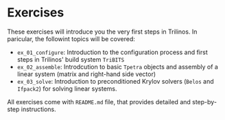 # Exercises

These exercises will introduce you the very first steps in Trilinos. In paricular, the followint topics will be covered:

- `ex_01_configure`: Introduction to the configuration process and first steps in Trilinos' build system `TriBITS`
- `ex_02_assemble`: Introdcution to basic `Tpetra` objects and assembly of a linear system (matrix and right-hand side vector)
- `ex_03_solve`: Introduction to preconditioned Krylov solvers (`Belos` and `Ifpack2`) for solving linear systems.

All exercises come with `README.md` file, that provides detailed and step-by-step instructions.